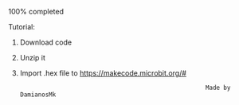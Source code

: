 100% completed

Tutorial:
1. Download code
2. Unzip it
3. Import .hex file to https://makecode.microbit.org/#

                                                           Made by DamianosMk
